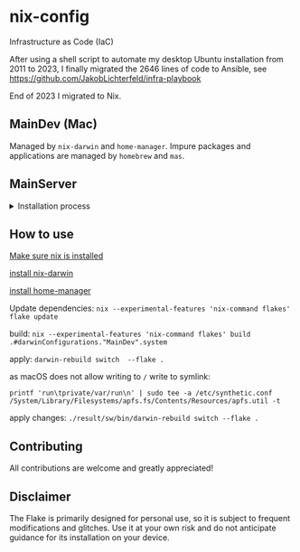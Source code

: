 # nix-config

Infrastructure as Code (IaC)

After using a shell script to automate my desktop Ubuntu installation from 2011 to 2023, I finally migrated the 2646 lines of code to Ansible, see <https://github.com/JakobLichterfeld/infra-playbook>

End of 2023 I migrated to Nix.

## MainDev (Mac)

Managed by `nix-darwin` and `home-manager`. Impure packages and applications are managed by `homebrew` and `mas`.

## MainServer

<details><summary>Installation process</summary><p>
According to [ne9z's "NixOS Root on ZFS"](https://openzfs.github.io/openzfs-docs/Getting%20Started/NixOS/Root%20on%20ZFS.html)

Elevate privileges, declare target disk array variable, the mountpoint variable, swap size variable and reserved space variable
```bash
sudo su

DISK='/dev/disk/by-id/nvme-FIKWOT_FN960_2TB_AA234330561'
MNT=$(mktemp -d)
RESERVE=1
```

Enable Nix Flakes functionality
```bash
mkdir -p ~/.config/nix
echo "experimental-features = nix-command flakes" >> ~/.config/nix/nix.conf
```

Install programs needed for system installation
```bash
if ! command -v git; then nix-env -f '<nixpkgs>' -iA git; fi
if ! command -v jq;  then nix-env -f '<nixpkgs>' -iA jq; fi
if ! command -v partprobe;  then nix-env -f '<nixpkgs>' -iA parted; fi
if ! command -v git-crypt;  then nix-env -f '<nixpkgs>' -iA git-crypt; fi
```

Partition the drive
```bash
partition_disk () {
 local disk="${1}"
 blkdiscard -f "${disk}" || true

 parted --script --align=optimal  "${disk}" -- \
 mklabel gpt \
 mkpart EFI 2MiB 1GiB \
 mkpart bpool 1GiB 5GiB \
 mkpart rpool 5GiB 261GiB \
 mkpart swap 261GiB 265GiB \
 mkpart cache 265GiB -$((RESERVE))GiB \
 mkpart BIOS 1MiB 2MiB \
 set 1 esp on \
 set 6 bios_grub on \
 set 6 legacy_boot on

 partprobe "${disk}"
 udevadm settle
}

for i in ${DISK}; do
   partition_disk "${i}"
done
```

Setup swap
```bash
for i in ${DISK}; do
   mkswap -L "swap" "${i}"-part4
   swapon "${i}"-part4
done
```

Create boot pool
```bash
zpool create \
    -o compatibility=grub2 \
    -o ashift=12 \
    -o autotrim=on \
    -O acltype=posixacl \
    -O canmount=off \
    -O devices=off \
    -O compression=lz4 \
    -O normalization=formD \
    -O relatime=on \
    -O xattr=sa \
    -O mountpoint=/boot \
    -R "${MNT}" \
    bpool \
    $(for i in ${DISK}; do
       printf '%s ' "${i}-part2";
      done)
```

Create root pool
```bash
zpool create \
    -o ashift=12 \
    -o autotrim=on \
    -R "${MNT}" \
    -O acltype=posixacl \
    -O canmount=off \
    -O compression=zstd \
    -O dnodesize=auto \
    -O normalization=formD \
    -O relatime=on \
    -O xattr=sa \
    -O mountpoint=/ \
    rpool \
   $(for i in ${DISK}; do
      printf '%s ' "${i}-part3";
     done)
```

Create cache pool
```bash
zpool create \
    -o ashift=12 \
    -o autotrim=on \
    -R "${MNT}" \
    -O acltype=posixacl \
    -O canmount=off \
    -O compression=zstd \
    -O dnodesize=auto \
    -O normalization=formD \
    -O relatime=on \
    -O xattr=sa \
    -O mountpoint=/mnt/cache \
    cachepool \
   $(for i in ${DISK}; do
      printf '%s ' "${i}-part5";
     done)
```

Create root system container
```bash
zfs create \
 -o canmount=off \
 -o mountpoint=none \
rpool/nixos
```

Create the system datasets and manage mountpoints
```bash
zfs create -o mountpoint=legacy     rpool/nixos/root
mount -t zfs rpool/nixos/root "${MNT}"/

zfs create -o mountpoint=legacy rpool/nixos/home
mkdir "${MNT}"/home
mount -t zfs rpool/nixos/home "${MNT}"/home

zfs create -o mountpoint=none   rpool/nixos/var
zfs create -o mountpoint=legacy rpool/nixos/var/lib
zfs create -o mountpoint=legacy rpool/nixos/var/log
zfs create -o mountpoint=legacy rpool/nixos/config
zfs create -o mountpoint=legacy rpool/nixos/persist
zfs create -o mountpoint=legacy rpool/nixos/nix

zfs create -o mountpoint=none bpool/nixos
zfs create -o mountpoint=legacy bpool/nixos/root
mkdir "${MNT}"/boot
mount -t zfs bpool/nixos/root "${MNT}"/boot

mkdir -p "${MNT}"/var/log
mkdir -p "${MNT}"/var/lib
mkdir -p "${MNT}"/etc/nixos
mkdir -p "${MNT}"/nix
mkdir -p "${MNT}"/persist

mount -t zfs rpool/nixos/var/lib "${MNT}"/var/lib
mount -t zfs rpool/nixos/var/log "${MNT}"/var/log
mount -t zfs rpool/nixos/config "${MNT}"/etc/nixos
mount -t zfs rpool/nixos/nix "${MNT}"/nix
mount -t zfs rpool/nixos/persist "${MNT}"/persist
zfs create -o mountpoint=legacy rpool/nixos/empty
zfs snapshot rpool/nixos/empty@start
```

Format and mount ESP
```bash
for i in ${DISK}; do
 mkfs.vfat -n EFI "${i}"-part1
 mkdir -p "${MNT}"/boot/efis/"${i##*/}"-part1
 mount -t vfat -o iocharset=iso8859-1 "${i}"-part1 "${MNT}"/boot/efis/"${i##*/}"-part1
done
```

Clone this repository
```bash
git clone https://github.com/JakobLichterfeld/nix-config.git "${MNT}"/etc/nixos
```

Put the private key into place (required for secret management)
```bash
mkdir -p "${MNT}"/persist/ssh
echo "${MNT}"
exit
scp ~/.ssh/id_ed25519_main_server root@nixos_installation_ip:/MNT_path_see_echo_from_above/persist/ssh/id_ed25519_main_server
scp ~/.ssh/nix-config_local.key.asc root@nixos_installation_ip:/MNT_path_see_echo_from_above/etc/nixos/nix-config_local.key.asc
ssh nixos@nixos_installation_ip
chmod 700 "${MNT}"/persist/ssh
chmod 600 "${MNT}"/persist/ssh/id_ed25519_main_server
cd "${MNT}"/etc/nixos
git-crypt unlock nix-config_local.key.asc
```

Install system and apply configuration
```bash
nixos-install \
--root "${MNT}" \
--no-root-passwd \
--flake "git+file://${MNT}/etc/nixos#MainServer"
```

Unmount the filesystems
```bash
umount -Rl "${MNT}"
cd /
zpool export -a
```

Reboot
```bash
reboot
```
</p></details>

## How to use

[Make sure nix is installed](https://nixos.org/download#nix-install-macos)

[install nix-darwin](https://github.com/LnL7/nix-darwin?tab=readme-ov-file#flakes)

[install home-manager](https://nix-community.github.io/home-manager/index.xhtml#sec-install-standalone)

Update dependencies: `nix --experimental-features 'nix-command flakes' flake update`

build: `nix --experimental-features 'nix-command flakes' build .#darwinConfigurations."MainDev".system`

apply: `darwin-rebuild switch  --flake .`

as macOS does not allow writing to `/` write to symlink:

```shell
printf 'run\tprivate/var/run\n' | sudo tee -a /etc/synthetic.conf
/System/Library/Filesystems/apfs.fs/Contents/Resources/apfs.util -t
```

apply changes: `./result/sw/bin/darwin-rebuild switch --flake .`

## Contributing

All contributions are welcome and greatly appreciated!

## Disclaimer

The Flake is primarily designed for personal use, so it is subject to frequent modifications and glitches. Use it at your own risk and do not anticipate guidance for its installation on your device.
